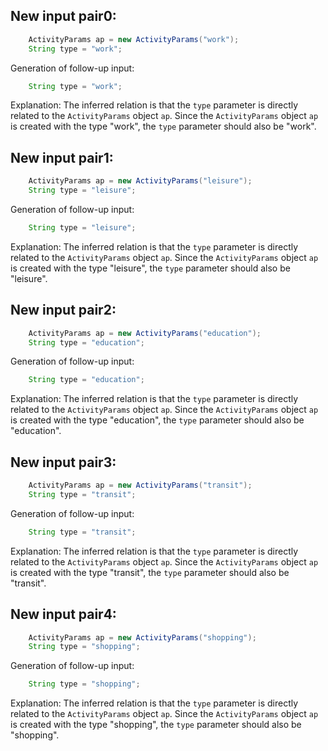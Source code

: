 ## New input pair0:
```java
    ActivityParams ap = new ActivityParams("work");
    String type = "work";
```
Generation of follow-up input:
```java
    String type = "work";
```
Explanation: The inferred relation is that the `type` parameter is directly related to the `ActivityParams` object `ap`. Since the `ActivityParams` object `ap` is created with the type "work", the `type` parameter should also be "work".

## New input pair1:
```java
    ActivityParams ap = new ActivityParams("leisure");
    String type = "leisure";
```
Generation of follow-up input:
```java
    String type = "leisure";
```
Explanation: The inferred relation is that the `type` parameter is directly related to the `ActivityParams` object `ap`. Since the `ActivityParams` object `ap` is created with the type "leisure", the `type` parameter should also be "leisure".

## New input pair2:
```java
    ActivityParams ap = new ActivityParams("education");
    String type = "education";
```
Generation of follow-up input:
```java
    String type = "education";
```
Explanation: The inferred relation is that the `type` parameter is directly related to the `ActivityParams` object `ap`. Since the `ActivityParams` object `ap` is created with the type "education", the `type` parameter should also be "education".

## New input pair3:
```java
    ActivityParams ap = new ActivityParams("transit");
    String type = "transit";
```
Generation of follow-up input:
```java
    String type = "transit";
```
Explanation: The inferred relation is that the `type` parameter is directly related to the `ActivityParams` object `ap`. Since the `ActivityParams` object `ap` is created with the type "transit", the `type` parameter should also be "transit".

## New input pair4:
```java
    ActivityParams ap = new ActivityParams("shopping");
    String type = "shopping";
```
Generation of follow-up input:
```java
    String type = "shopping";
```
Explanation: The inferred relation is that the `type` parameter is directly related to the `ActivityParams` object `ap`. Since the `ActivityParams` object `ap` is created with the type "shopping", the `type` parameter should also be "shopping".
